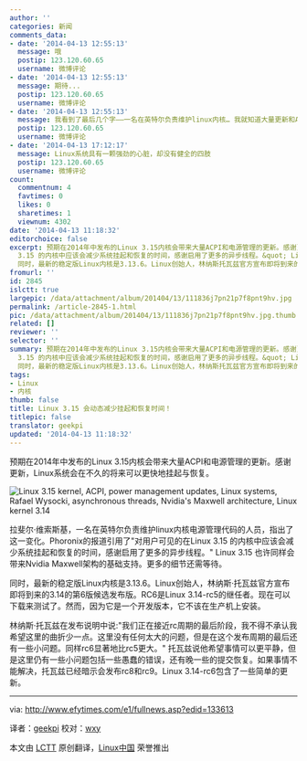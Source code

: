 ```yaml
---
author: ''
categories: 新闻
comments_data:
- date: '2014-04-13 12:55:13'
  message: 哦
  postip: 123.120.60.65
  username: 微博评论
- date: '2014-04-13 12:55:13'
  message: 期待...
  postip: 123.120.60.65
  username: 微博评论
- date: '2014-04-13 12:55:13'
  message: 我看到了最后几个字——一名在英特尔负责维护linux内核… 我就知道大量更新和AMD没关系了。[挖鼻屎]
  postip: 123.120.60.65
  username: 微博评论
- date: '2014-04-13 17:12:17'
  message: Linux系统具有一颗强劲的心脏，却没有健全的四肢
  postip: 123.120.60.65
  username: 微博评论
count:
  commentnum: 4
  favtimes: 0
  likes: 0
  sharetimes: 1
  viewnum: 4302
date: '2014-04-13 11:18:32'
editorchoice: false
excerpt: 预期在2014年中发布的Linux 3.15内核会带来大量ACPI和电源管理的更新。感谢更新，Linux系统会在不久的将来可以更快地挂起与恢复。  拉斐尔维索斯基，一名在英特尔负责维护linux内核电源管理代码的人员，指出了这一变化。Phoronix的报道引用了&quot;对用户可见的在Linux
  3.15 的内核中应该会减少系统挂起和恢复的时间，感谢启用了更多的异步线程。&quot; Linux 3.15 也许同样会带来Nvidia Maxwell架构的基础支持。更多的细节还需等待。
  同时，最新的稳定版Linux内核是3.13.6。Linux创始人，林纳斯托瓦兹官方宣布即将到来的3.14的第6版候选发布版。RC6
fromurl: ''
id: 2845
islctt: true
largepic: /data/attachment/album/201404/13/111836j7pn21p7f8pnt9hv.jpg
permalink: /article-2845-1.html
pic: /data/attachment/album/201404/13/111836j7pn21p7f8pnt9hv.jpg.thumb.jpg
related: []
reviewer: ''
selector: ''
summary: 预期在2014年中发布的Linux 3.15内核会带来大量ACPI和电源管理的更新。感谢更新，Linux系统会在不久的将来可以更快地挂起与恢复。  拉斐尔维索斯基，一名在英特尔负责维护linux内核电源管理代码的人员，指出了这一变化。Phoronix的报道引用了&quot;对用户可见的在Linux
  3.15 的内核中应该会减少系统挂起和恢复的时间，感谢启用了更多的异步线程。&quot; Linux 3.15 也许同样会带来Nvidia Maxwell架构的基础支持。更多的细节还需等待。
  同时，最新的稳定版Linux内核是3.13.6。Linux创始人，林纳斯托瓦兹官方宣布即将到来的3.14的第6版候选发布版。RC6
tags:
- Linux
- 内核
thumb: false
title: Linux 3.15 会动态减少挂起和恢复时间！
titlepic: false
translator: geekpi
updated: '2014-04-13 11:18:32'
---
```


预期在2014年中发布的Linux 3.15内核会带来大量ACPI和电源管理的更新。感谢更新，Linux系统会在不久的将来可以更快地挂起与恢复。


![Linux 3.15 kernel, ACPI, power management updates, Linux systems, Rafael Wysocki, asynchronous threads, Nvidia's Maxwell architecture, Linux kernel 3.14](/data/attachment/album/201404/13/111836j7pn21p7f8pnt9hv.jpg)


拉斐尔·维索斯基，一名在英特尔负责维护linux内核电源管理代码的人员，指出了这一变化。Phoronix的报道引用了"对用户可见的在Linux 3.15 的内核中应该会减少系统挂起和恢复的时间，感谢启用了更多的异步线程。" Linux 3.15 也许同样会带来Nvidia Maxwell架构的基础支持。更多的细节还需等待。


同时，最新的稳定版Linux内核是3.13.6。Linux创始人，林纳斯·托瓦兹官方宣布即将到来的3.14的第6版候选发布版。RC6是Linux 3.14-rc5的继任者。现在可以下载来测试了。然而，因为它是一个开发版本，它不该在生产机上安装。


林纳斯·托瓦兹在发布说明中说:"我们正在接近rc周期的最后阶段，我不得不承认我希望这里的曲折少一点。这里没有任何太大的问题，但是在这个发布周期的最后还有一些小问题。同样rc6显著地比rc5更大。" 托瓦兹说他希望事情可以更平静，但是这里仍有一些小问题包括一些愚蠢的错误，还有晚一些的提交恢复。如果事情不能解决，托瓦兹已经暗示会发布rc8和rc9。Linux 3.14-rc6包含了一些简单的更新。




---


via: <http://www.efytimes.com/e1/fullnews.asp?edid=133613>


译者：[geekpi](https://github.com/geekpi) 校对：[wxy](https://github.com/wxy)


本文由 [LCTT](https://github.com/LCTT/TranslateProject) 原创翻译，[Linux中国](http://linux.cn/) 荣誉推出